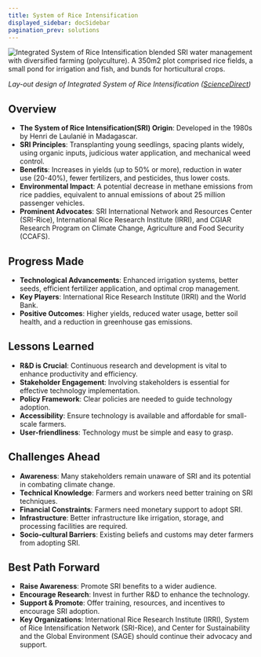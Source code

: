 ```yaml
---
title: System of Rice Intensification
displayed_sidebar: docSidebar
pagination_prev: solutions
---
```

![Integrated System of Rice Intensification blended SRI water management with diversified farming (polyculture). A 350m2 plot comprised rice fields, a small pond for irrigation and fish, and bunds for horticultural crops.](/../static/img/system-of-rice-intensification.jpg)

*Lay-out design of Integrated System of Rice Intensification ([ScienceDirect](https://www.sciencedirect.com/science/article/pii/S037837741530055X#fig0005))*

## Overview

* **The System of Rice Intensification(SRI) Origin**: Developed in the 1980s by Henri de Laulanié in Madagascar.
* **SRI Principles**: Transplanting young seedlings, spacing plants widely, using organic inputs, judicious water application, and mechanical weed control.
* **Benefits**: Increases in yields (up to 50% or more), reduction in water use (20-40%), fewer fertilizers, and pesticides, thus lower costs.
* **Environmental Impact**: A potential decrease in methane emissions from rice paddies, equivalent to annual emissions of about 25 million passenger vehicles.
* **Prominent Advocates**: SRI International Network and Resources Center (SRI-Rice), International Rice Research Institute (IRRI), and CGIAR Research Program on Climate Change, Agriculture and Food Security (CCAFS).

## Progress Made

* **Technological Advancements**: Enhanced irrigation systems, better seeds, efficient fertilizer application, and optimal crop management.
* **Key Players**: International Rice Research Institute (IRRI) and the World Bank.
* **Positive Outcomes**: Higher yields, reduced water usage, better soil health, and a reduction in greenhouse gas emissions.

## Lessons Learned

* **R&D is Crucial**: Continuous research and development is vital to enhance productivity and efficiency.
* **Stakeholder Engagement**: Involving stakeholders is essential for effective technology implementation.
* **Policy Framework**: Clear policies are needed to guide technology adoption.
* **Accessibility**: Ensure technology is available and affordable for small-scale farmers.
* **User-friendliness**: Technology must be simple and easy to grasp.

## Challenges Ahead

* **Awareness**: Many stakeholders remain unaware of SRI and its potential in combating climate change.
* **Technical Knowledge**: Farmers and workers need better training on SRI techniques.
* **Financial Constraints**: Farmers need monetary support to adopt SRI.
* **Infrastructure**: Better infrastructure like irrigation, storage, and processing facilities are required.
* **Socio-cultural Barriers**: Existing beliefs and customs may deter farmers from adopting SRI.

## Best Path Forward

* **Raise Awareness**: Promote SRI benefits to a wider audience.
* **Encourage Research**: Invest in further R&D to enhance the technology.
* **Support & Promote**: Offer training, resources, and incentives to encourage SRI adoption.
* **Key Organizations**: International Rice Research Institute (IRRI), System of Rice Intensification Network (SRI-Rice), and Center for Sustainability and the Global Environment (SAGE) should continue their advocacy and support.